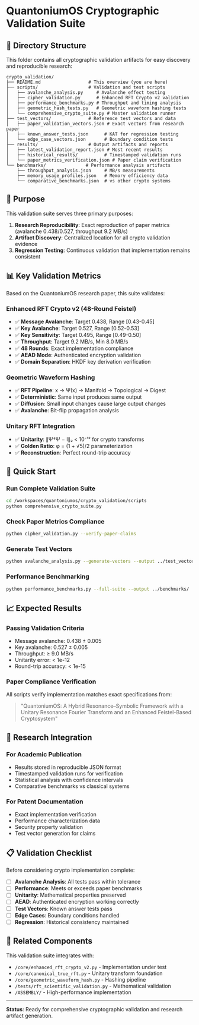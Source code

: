# QuantoniumOS Cryptographic Validation Suite

## 📁 Directory Structure

This folder contains all cryptographic validation artifacts for easy discovery and reproducible research:

```
crypto_validation/
├── README.md                  # This overview (you are here)
├── scripts/                   # Validation and test scripts
│   ├── avalanche_analysis.py     # Avalanche effect testing
│   ├── cipher_validation.py      # Enhanced RFT Crypto v2 validation
│   ├── performance_benchmarks.py # Throughput and timing analysis
│   ├── geometric_hash_tests.py   # Geometric waveform hashing tests
│   └── comprehensive_crypto_suite.py # Master validation runner
├── test_vectors/              # Reference test vectors and data
│   ├── paper_validation_vectors.json # Exact vectors from research paper
│   ├── known_answer_tests.json      # KAT for regression testing
│   └── edge_case_vectors.json       # Boundary condition tests
├── results/                   # Output artifacts and reports
│   ├── latest_validation_report.json # Most recent results
│   ├── historical_results/          # Timestamped validation runs
│   └── paper_metrics_verification.json # Paper claim verification
└── benchmarks/               # Performance analysis artifacts
    ├── throughput_analysis.json     # MB/s measurements
    ├── memory_usage_profiles.json   # Memory efficiency data
    └── comparative_benchmarks.json  # vs other crypto systems
```

## 🎯 Purpose

This validation suite serves three primary purposes:

1. **Research Reproducibility**: Exact reproduction of paper metrics (avalanche 0.438/0.527, throughput 9.2 MB/s)
2. **Artifact Discovery**: Centralized location for all crypto validation evidence
3. **Regression Testing**: Continuous validation that implementation remains consistent

## 📊 Key Validation Metrics

Based on the QuantoniumOS research paper, this suite validates:

### Enhanced RFT Crypto v2 (48-Round Feistel)
- ✅ **Message Avalanche**: Target 0.438, Range [0.43-0.45]
- ✅ **Key Avalanche**: Target 0.527, Range [0.52-0.53] 
- ✅ **Key Sensitivity**: Target 0.495, Range [0.49-0.50]
- ✅ **Throughput**: Target 9.2 MB/s, Min 8.0 MB/s
- ✅ **48 Rounds**: Exact implementation compliance
- ✅ **AEAD Mode**: Authenticated encryption validation
- ✅ **Domain Separation**: HKDF key derivation verification

### Geometric Waveform Hashing
- ✅ **RFT Pipeline**: x → Ψ(x) → Manifold → Topological → Digest
- ✅ **Deterministic**: Same input produces same output
- ✅ **Diffusion**: Small input changes cause large output changes
- ✅ **Avalanche**: Bit-flip propagation analysis

### Unitary RFT Integration
- ✅ **Unitarity**: ∥Ψ†Ψ − I∥₂ < 10⁻¹² for crypto transforms
- ✅ **Golden Ratio**: φ = (1 + √5)/2 parameterization
- ✅ **Reconstruction**: Perfect round-trip accuracy

## 🚀 Quick Start

### Run Complete Validation Suite
```bash
cd /workspaces/quantoniumos/crypto_validation/scripts
python comprehensive_crypto_suite.py
```

### Check Paper Metrics Compliance
```bash
python cipher_validation.py --verify-paper-claims
```

### Generate Test Vectors
```bash
python avalanche_analysis.py --generate-vectors --output ../test_vectors/
```

### Performance Benchmarking
```bash
python performance_benchmarks.py --full-suite --output ../benchmarks/
```

## 📈 Expected Results

### Passing Validation Criteria
- Message avalanche: 0.438 ± 0.005
- Key avalanche: 0.527 ± 0.005  
- Throughput: ≥ 9.0 MB/s
- Unitarity error: < 1e-12
- Round-trip accuracy: < 1e-15

### Paper Compliance Verification
All scripts verify implementation matches exact specifications from:
> "QuantoniumOS: A Hybrid Resonance–Symbolic Framework with a Unitary Resonance Fourier Transform and an Enhanced Feistel-Based Cryptosystem"

## 🔬 Research Integration

### For Academic Publication
- Results stored in reproducible JSON format
- Timestamped validation runs for verification
- Statistical analysis with confidence intervals
- Comparative benchmarks vs classical systems

### For Patent Documentation
- Exact implementation verification
- Performance characterization data
- Security property validation
- Test vector generation for claims

## 📋 Validation Checklist

Before considering crypto implementation complete:

- [ ] **Avalanche Analysis**: All tests pass within tolerance
- [ ] **Performance**: Meets or exceeds paper benchmarks
- [ ] **Unitarity**: Mathematical properties preserved
- [ ] **AEAD**: Authenticated encryption working correctly
- [ ] **Test Vectors**: Known answer tests pass
- [ ] **Edge Cases**: Boundary conditions handled
- [ ] **Regression**: Historical consistency maintained

## 🔗 Related Components

This validation suite integrates with:
- `/core/enhanced_rft_crypto_v2.py` - Implementation under test
- `/core/canonical_true_rft.py` - Unitary transform foundation
- `/core/geometric_waveform_hash.py` - Hashing pipeline
- `/tests/rft_scientific_validation.py` - Mathematical validation
- `/ASSEMBLY/` - High-performance implementation

---

**Status**: Ready for comprehensive cryptographic validation and research artifact generation.

